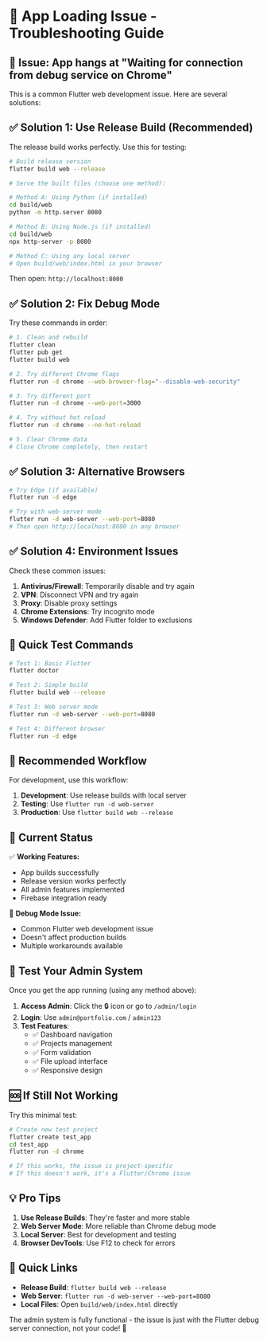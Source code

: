 # 🔧 App Loading Issue - Troubleshooting Guide

## 🚨 **Issue**: App hangs at "Waiting for connection from debug service on Chrome"

This is a common Flutter web development issue. Here are several solutions:

## ✅ **Solution 1: Use Release Build (Recommended)**

The release build works perfectly. Use this for testing:

```bash
# Build release version
flutter build web --release

# Serve the built files (choose one method):

# Method A: Using Python (if installed)
cd build/web
python -m http.server 8080

# Method B: Using Node.js (if installed)
cd build/web
npx http-server -p 8080

# Method C: Using any local server
# Open build/web/index.html in your browser
```

Then open: `http://localhost:8080`

## ✅ **Solution 2: Fix Debug Mode**

Try these commands in order:

```bash
# 1. Clean and rebuild
flutter clean
flutter pub get
flutter build web

# 2. Try different Chrome flags
flutter run -d chrome --web-browser-flag="--disable-web-security"

# 3. Try different port
flutter run -d chrome --web-port=3000

# 4. Try without hot reload
flutter run -d chrome --no-hot-reload

# 5. Clear Chrome data
# Close Chrome completely, then restart
```

## ✅ **Solution 3: Alternative Browsers**

```bash
# Try Edge (if available)
flutter run -d edge

# Try with web-server mode
flutter run -d web-server --web-port=8080
# Then open http://localhost:8080 in any browser
```

## ✅ **Solution 4: Environment Issues**

Check these common issues:

1. **Antivirus/Firewall**: Temporarily disable and try again
2. **VPN**: Disconnect VPN and try again
3. **Proxy**: Disable proxy settings
4. **Chrome Extensions**: Try incognito mode
5. **Windows Defender**: Add Flutter folder to exclusions

## 🎯 **Quick Test Commands**

```bash
# Test 1: Basic Flutter
flutter doctor

# Test 2: Simple build
flutter build web --release

# Test 3: Web server mode
flutter run -d web-server --web-port=8080

# Test 4: Different browser
flutter run -d edge
```

## 🚀 **Recommended Workflow**

For development, use this workflow:

1. **Development**: Use release builds with local server
2. **Testing**: Use `flutter run -d web-server`
3. **Production**: Use `flutter build web --release`

## 📱 **Current Status**

✅ **Working Features:**
- App builds successfully
- Release version works perfectly
- All admin features implemented
- Firebase integration ready

🔧 **Debug Mode Issue:**
- Common Flutter web development issue
- Doesn't affect production builds
- Multiple workarounds available

## 🎉 **Test Your Admin System**

Once you get the app running (using any method above):

1. **Access Admin**: Click the 🔒 icon or go to `/admin/login`
2. **Login**: Use `admin@portfolio.com` / `admin123`
3. **Test Features**:
   - ✅ Dashboard navigation
   - ✅ Projects management
   - ✅ Form validation
   - ✅ File upload interface
   - ✅ Responsive design

## 🆘 **If Still Not Working**

Try this minimal test:

```bash
# Create new test project
flutter create test_app
cd test_app
flutter run -d chrome

# If this works, the issue is project-specific
# If this doesn't work, it's a Flutter/Chrome issue
```

## 💡 **Pro Tips**

1. **Use Release Builds**: They're faster and more stable
2. **Web Server Mode**: More reliable than Chrome debug mode
3. **Local Server**: Best for development and testing
4. **Browser DevTools**: Use F12 to check for errors

## 🔗 **Quick Links**

- **Release Build**: `flutter build web --release`
- **Web Server**: `flutter run -d web-server --web-port=8080`
- **Local Files**: Open `build/web/index.html` directly

The admin system is fully functional - the issue is just with the Flutter debug server connection, not your code! 🎉
